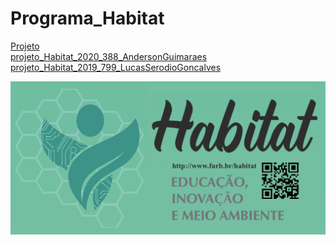 # Programa_Habitat

[Projeto](https://github.com/users/dalton-reis/projects/7 "Projeto")  
[projeto_Habitat_2020_388_AndersonGuimaraes](https://github.com/dalton-reis/projeto_Habitat_2020_388_AndersonGuimaraes "projeto_Habitat_2020_388_AndersonGuimaraes")  
[projeto_Habitat_2019_799_LucasSerodioGoncalves](https://github.com/dalton-reis/projeto_Habitat_2019_799_LucasSerodioGoncalves "projeto_Habitat_2019_799_LucasSerodioGoncalves")  

![Habitat](habitat_logo_URL.png)
